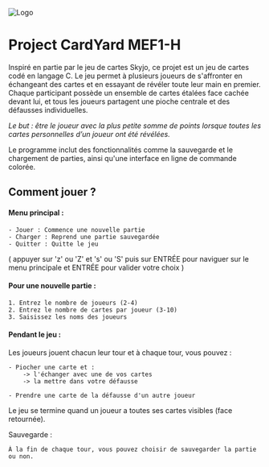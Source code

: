
![Logo](https://upload.wikimedia.org/wikipedia/commons/thumb/4/4a/CY_Tech.png/640px-CY_Tech.png)



# Project CardYard MEF1-H

Inspiré en partie par le jeu de cartes Skyjo, ce projet est un jeu de cartes codé en langage C. Le jeu permet à plusieurs joueurs de s'affronter en échangeant des cartes et en essayant de révéler toute leur main en premier. Chaque participant possède un ensemble de cartes étalées face cachée devant lui, et tous les joueurs partagent une pioche centrale et des défausses individuelles.  

*Le but : être le joueur avec la plus petite somme de points lorsque toutes les cartes personnelles d’un joueur ont été révélées.*

Le programme inclut des fonctionnalités comme la sauvegarde et le chargement de parties, ainsi qu'une interface en ligne de commande colorée.

## Comment jouer ?


#### Menu principal :

    - Jouer : Commence une nouvelle partie
    - Charger : Reprend une partie sauvegardée
    - Quitter : Quitte le jeu

( appuyer sur 'z' ou 'Z' et 's' ou 'S' puis sur ENTRÉE pour naviguer sur le menu principale et ENTRÉE pour valider votre choix )


#### Pour une nouvelle partie :

    1. Entrez le nombre de joueurs (2-4) 
    2. Entrez le nombre de cartes par joueur (3-10)
    3. Saisissez les noms des joueurs

#### Pendant le jeu :

Les joueurs jouent chacun leur tour et à chaque tour, vous pouvez :

    - Piocher une carte et :  
        -> l'échanger avec une de vos cartes 
        -> la mettre dans votre défausse

    - Prendre une carte de la défausse d'un autre joueur

Le jeu se termine quand un joueur a toutes ses cartes visibles (face retournée).

Sauvegarde :

    À la fin de chaque tour, vous pouvez choisir de sauvegarder la partie 
    ou non.


